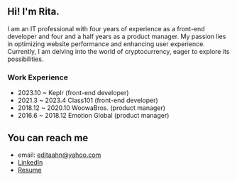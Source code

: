## Hi! I'm Rita.

I am an IT professional with four years of experience as a front-end developer and four and a half years as a product manager. My passion lies in optimizing website performance and enhancing user experience. Currently, I am delving into the world of cryptocurrency, eager to explore its possibilities.

### Work Experience
  - 2023.10 ~ Keplr (front-end developer)
  - 2021.3 ~ 2023.4 Class101 (front-end developer)
  - 2018.12 ~ 2020.10 WoowaBros. (product manager)
  - 2016.6 ~ 2018.12 Emotion Global (product manager)

## You can reach me
- email: editaahn@yahoo.com
- [LinkedIn](https://www.linkedin.com/in/rita-ahn)
- [Resume](https://docs.google.com/document/d/1wBBsujR4mbauZWtwq8F2aKErlPQKvmse6LQCVRdIurI/edit?usp=sharing)


